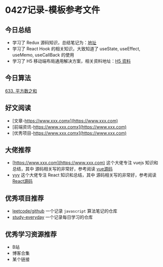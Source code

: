 # 0427记录-模板参考文件

## 今日总结

- 学习了 Redux 源码知识，总结笔记为：[地址](https://www.xxx.com)
- 学习了 React Hook 的相关知识，大致知道了 useState, useEffect, useMemo, useCallBack 的使用
- 学习了 H5 移动端布局通用解决方案，相关资料地址：[H5 资料](https://www.xxx.com)

## 今日算法

[633. 平方数之和](https://leetcode-cn.com/problems/sum-of-square-numbers/)


## 好文阅读

- [文章-https://www.xxx.comx](https://www.xxx.com)
- [前端资讯-https://www.xxx.comx](https://www.xxx.com)
- [优秀项目-https://www.xxx.comx](https://www.xxx.com)

## 大佬推荐

- [https://www.xxx.com](https://www.xxx.com) 这个大佬专注 vuejs 知识和总结，其中 源码相关写的非常好，参考阅读 [vue源码](https://www.xxx.com)
- [yyy](https://www.xxx.com) 这个大佬专注 React 知识和总结，其中 源码相关写的非常好，参考阅读 [React源码](https://www.xxx.com)

## 优秀项目推荐

- [leetcode/github](https://github.com/Jsmond2016/leetcode) 一个记录 `javascript` 算法笔记的仓库
- [study-everyday](https://github.com/Jsmond2016/study-everyday) 一个记录每日学习的仓库

## 优秀学习资源推荐

- B站
- 博客合集
- 某个链接